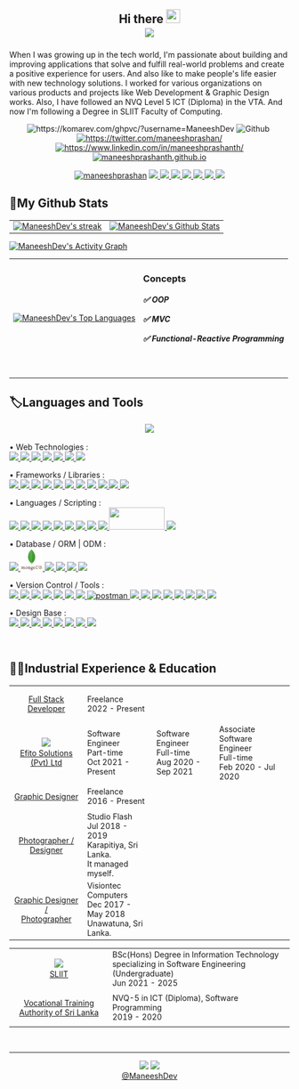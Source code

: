 <h2 align="center">Hi there <img src="https://media.giphy.com/media/hvRJCLFzcasrR4ia7z/giphy.gif" width="25px" height="25px">
<br/>
<img src="https://readme-typing-svg.herokuapp.com?font=Calibri&duration=6000&pause=1000&color=A5F7D1&center=true&vCenter=true&width=1000&lines=I'm+Maneesh+Prashanth">
</h2>

<p> 
When I was growing up in the tech world, I'm passionate about building and improving applications that solve and fulfill real-world problems and create a positive experience for users. And also like to make people's life easier with new technology solutions. I worked for various organizations on various products and projects like Web Development & Graphic Design works. Also, I have followed an NVQ Level 5 ICT (Diploma) in the VTA. And now I'm following a Degree in SLIIT Faculty of Computing.
</p>

<p align="center"> 
	<img src="https://komarev.com/ghpvc/?username=ManeeshDev" alt="https://komarev.com/ghpvc/?username=ManeeshDev" />
	<img src="https://img.shields.io/github/followers/ManeeshDev?label=Follow&style=social" alt="Github" />
  <img src="https://img.shields.io/github/stars/ManeeshDev?affiliations=OWNER%2CCOLLABORATOR%2CORGANIZATION_MEMBER&style=social" alt="">
  <a href="https://twitter.com/maneeshprashan/" target="blank">
	<img src="https://img.shields.io/twitter/follow/maneeshprashan?label=Follow" alt="https://twitter.com/maneeshprashan/">
  </a>
	<a href="https://www.linkedin.com/in/maneeshprashanth/" target="blank">
    <img src="https://img.shields.io/badge/-Maneesh_Prashanth-blue?style=flat-square&logo=Linkedin&logoColor=white&link=https://www.linkedin.com/in/maneeshprashanth/"   alt="https://www.linkedin.com/in/maneeshprashanth/" />
  </a>
	<a href="https://maneeshprashanth.github.io" target="blank">
    <img src="https://img.shields.io/badge/Website-46a2f1.svg?&style=flat-square&logo=Google-Chrome&logoColor=white&link=https://anmolsingh.me/" alt="maneeshprashanth.github.io" />
  </a>
</p>

<p align="center">
  <a href="https://twitter.com/maneeshprashan/" target="blank">
  <img src="https://raw.githubusercontent.com/rahuldkjain/github-profile-readme-generator/master/src/images/icons/Social/twitter.svg" alt="maneeshprashan" width="40" /></a>
  <a href = "https://www.linkedin.com/in/maneeshprashanth/" target="blank">
  <img src="https://img.icons8.com/fluent/48/000000/linkedin.png"/>
  </a>
  <a href = "https://www.instagram.com/maneeshprashanth/" target="blank">
  <img src="https://img.icons8.com/fluent/48/000000/instagram-new.png"/>
  </a>
  <a href = "https://www.facebook.com/maneeshprashanth/" target="blank">
  <img src="https://img.icons8.com/fluency/48/000000/facebook-new.png"/>
  </a>
  <a href = "https://stackoverflow.com/users/13832493/maneeshdev/" target="blank">
  <img src="https://upload.wikimedia.org/wikipedia/commons/e/ef/Stack_Overflow_icon.svg"  width="50"/>
  </a>
  <a href = "mailto:manishprashangamage23@gmail.com" target="blank">
  <img src="https://img.icons8.com/fluency/48/000000/gmail-new.png"/>
  </a>
  <a href = "https://www.hackerrank.com/maneeshprashanth/" target="blank">
  <img src="https://img.icons8.com/external-tal-revivo-filled-tal-revivo/48/000000/external-hackerrank-is-a-technology-company-that-focuses-on-competitive-programming-logo-filled-tal-revivo.png"/>
  </a>
  <a href = "https://github.com/IT21169908/" target="blank">
  <img src="https://img.icons8.com/nolan/344/github.png" width="50"/>
  </a>
</p>

## 🤖My Github Stats 
<p align="center">
<table border="0" align="center">
<tr>
<td>
  <a href="https://github.com/ManeeshDev/github-readme-streak-stats">
   <img title="🔥 Get streak stats for your profile at git.io/streak-stats" alt="ManeeshDev's streak" src="https://github-readme-streak-stats.herokuapp.com/?user=ManeeshDev&theme=black-ice&hide_border=true&stroke=0000&background=060A0CD0"/>
  </a>
</td>
<td>
  <a href="https://github.com/ManeeshDev/github-readme-stats"><img alt="ManeeshDev's Github Stats" src="https://github-readme-stats.vercel.app/api?username=ManeeshDev&show_icons=true&count_private=true&theme=react&hide_border=true&bg_color=0D1117" /></a>
</td>
</tr>
</table>

<a href="https://github.com/ManeeshDev/github-readme-activity-graph"><img alt="ManeeshDev's Activity Graph" src="https://activity-graph.herokuapp.com/graph?username=ManeeshDev&bg_color=0D1117&color=5BCDEC&line=5BCDEC&point=FFFFFF&hide_border=true" /></a>

<table border="0" align="center">
<tr>
<td>
<a href="https://github.com/ManeeshDev/github-readme-stats"><img alt="ManeeshDev's Top Languages" src="https://github-readme-stats.vercel.app/api/top-langs/?username=ManeeshDev&langs_count=8&count_private=true&layout=compact&theme=react&hide_border=true&bg_color=0D1117" /></a>
</td>
<td>
  <h3>Concepts<h5/>
  <p>✅ OOP   <br/><br/>✅ MVC   <br/><br/>✅ Functional-Reactive Programming <br/><br/><br/></p>
</td>
</tr>
</table>

</p>

## 🏷️Languages and Tools
<!--
<p>I'm very very interested in new technologies and always trying to learn one by one when they come to a useful state. </p>
-->
<p align="center">
    <img src="https://readme-typing-svg.herokuapp.com?font=Fira+Code&size=15&duration=5000&pause=1000&color=F7C62E&center=true&vCenter=true&width=1050&height=20&lines=I'm+very+very+interested+in+new+technologies+and+always+trying+to+learn+one+by+one+when+they+come+to+a+useful+state.">  
</p>

<p align="left"> 
• Web Technologies :
<br/>
<a href="https://www.w3.org/html/" target="_blank"> 
	<img src="https://img.icons8.com/color/48/000000/html-5.png" width="40"/> </a>
<a href="https://www.w3schools.com/css/" target="_blank"> 
	<img src="https://img.icons8.com/color/48/000000/css3.png" width="40"/> </a>
<a href="https://developer.mozilla.org/en-US/docs/Web/JavaScript" target="_blank"> 
	<img src="https://img.icons8.com/color/48/000000/javascript.png" width="40"/> </a>
<a href="https://getbootstrap.com/" target="_blank"> 
	<img src="https://img.icons8.com/color/48/000000/bootstrap.png" width="40"/> </a>
<a href="https://jquery.com/" target="_blank"> 
	<img src="https://technokrats.in/wp-content/uploads/2020/11/Content1-7.png" width="40"/> </a>
<a href="https://sass-lang.com/" target="_blank"> 
	<img src="https://img.icons8.com/color/50/000000/sass.png" width="40"/> </a>
<a href="https://www.npmjs.com/" target="_blank"> 
	<img src="https://img.icons8.com/color/48/000000/npm.png" width="40"/> </a>
</p>

<p align="left">
• Frameworks / Libraries :
<br/>
<a href="https://angular.io/" target="_blank"> 
	<img src="https://img.icons8.com/external-tal-revivo-shadow-tal-revivo/344/external-angular-a-typescript-based-open-source-web-application-framework-logo-shadow-tal-revivo.png" width="40"/> </a>
<a href="https://reactjs.org/" target="_blank"> 
	<img src="https://img.icons8.com/external-tal-revivo-color-tal-revivo/344/external-react-a-javascript-library-for-building-user-interfaces-logo-color-tal-revivo.png" width="40"/> </a>
<a href="https://redux.js.org" target="_blank"> 
	<img src="https://img.icons8.com/color/48/000000/redux.png" width="40"/> </a>
<a href="https://vuejs.org/" target="_blank"> 
	<img src="https://img.icons8.com/color/344/vue-js.png" width="40"/> </a>
<a href="https://nextjs.org/" target="_blank"> 
	<img src="https://ui-lib.com/blog/wp-content/uploads/2021/12/nextjs-boilerplate-logo.png" width="40"/> </a>
<a href="https://expressjs.com/" target="_blank"> 
	<img src="https://miro.medium.com/max/1400/1*i2fRBk3GsYLeUk_Rh7AzHw.png" width="100"/> </a>
<a href="https://docs.nestjs.com/" target="_blank"> 
	<img src="https://docs.nestjs.com/assets/logo-small.svg" width="40"/> </a>
<a href="https://laravel.com/" target="_blank"> 
	<img src="https://upload.wikimedia.org/wikipedia/commons/thumb/9/9a/Laravel.svg/1200px-Laravel.svg.png" width="40"/> </a>
<a href="https://codeigniter.com/" target="_blank"> 
	<img src="https://cdn.worldvectorlogo.com/logos/codeigniter.svg" width="40"/> </a>
<a href="https://flutter.dev/" target="_blank"> 
	<img src="https://img.icons8.com/color/344/flutter.png" width="40"/> </a>
<a href="https://spring.io/projects/spring-boot" target="_blank"> 
	<img src="https://img.icons8.com/color/48/000000/spring-logo.png" width="40"/> </a> 
</p>

<p align="left"> 
• Languages / Scripting :
<br/>
<a href="https://www.php.net/" target="_blank"> 
	<img src="https://cdn.freebiesupply.com/logos/large/2x/php-1-logo-png-transparent.png" width="40"/> </a> 
<a href="https://nodejs.org/en/" target="_blank"> 
	<img src="https://upload.wikimedia.org/wikipedia/commons/thumb/d/d9/Node.js_logo.svg/590px-Node.js_logo.svg.png" width="40"/> </a> 
<a href="https://www.ecma-international.org/technical-committees/tc39/" target="_blank"> 
	<img src="https://repository-images.githubusercontent.com/320774494/44452f80-3d8d-11eb-8608-23ca5fb95acc" width="35"/> </a> 
<a href="https://www.typescriptlang.org/" target="_blank"> 
	<img src="https://img.icons8.com/color/48/000000/typescript.png" width="40"/> </a> 
<a href="https://www.python.org" target="_blank"> 
	<img src="https://img.icons8.com/color/48/000000/python.png" width="40"/> </a> 
<a href="https://www.java.com" target="_blank"> 
	<img src="https://img.icons8.com/color/48/000000/java-coffee-cup-logo.png" width="40"/> </a> 
<a href="https://www.w3schools.in/c-tutorial/" target="_blank"> 
	<img src="https://img.icons8.com/color/48/000000/c-programming.png" width="40"/> </a> 
<a href="https://www.w3schools.com/CPP/default.asp" target="_blank"> 
	<img src="https://img.icons8.com/color/48/000000/c-plus-plus-logo.png" width="40"/> </a> 
<a href="https://www.w3schools.com/cs/index.php" target="_blank"> 
	<img src="https://img.icons8.com/color/48/000000/c-sharp-logo.png" width="40"/> </a> 
<a href="https://docs.microsoft.com/en-us/dotnet/visual-basic/" target="_blank"> 
	<img src="https://www.foxinfotech.in/wp-content/uploads/2018/09/vb.net-tutorials.jpg" width="100" height="40"/> </a> 
<a href="https://dart.dev/" target="_blank"> 
	<img src="https://img.icons8.com/color/344/dart.png" width="40"/> </a> 
</p>

<p align="left"> 
• Database / ORM | ODM : 
<br/>
<a href="https://www.mysql.com/" target="_blank"> 
	<img src="https://img.icons8.com/fluent/50/000000/mysql-logo.png" width="40"/> </a> 
<a href="https://www.mongodb.com/" target="_blank"> 
	<img src="https://raw.githubusercontent.com/devicons/devicon/master/icons/mongodb/mongodb-original-wordmark.svg" alt="mongodb" width="40" height="40"/> </a>
<a href="https://firebase.google.com/" target="_blank"> 
	<img src="https://img.icons8.com/color/48/000000/firebase.png" width="40"/> </a> 
<a href="https://mongoosejs.com/" target="_blank"> 
	<img src="https://miro.medium.com/max/1050/1*acfAKaDI7uv5GyFnJmiPhA.png" width="80"/> </a> 
<a href="https://sequelize.org/" target="_blank"> 
	<img src="https://www.vectorlogo.zone/logos/sequelizejs/sequelizejs-ar21.png" width="80"/> </a> 
<a href="https://laravel.com/docs/master/eloquent" target="_blank"> 
	<img src="https://styde.net/wp-content/uploads/2015/05/laravel-eloquent-orm.png" width="150"/> </a> 
</p>

<p align="left"> 
• Version Control / Tools : 
<br/>
<a href="https://git-scm.com/" target="_blank"> 
	<img src="https://img.icons8.com/color/48/000000/git.png" width="40"/> </a> 
<a href="https://github.com/" target="_blank"> 
	<img src="https://img.icons8.com/color/48/000000/github.png" width="40"/> </a> 
<a href="https://bitbucket.org/product/" target="_blank"> 
	<img src="https://seekvectorlogo.com/wp-content/uploads/2022/02/bitbucket-vector-logo-2022.png" width="70"/> </a>
<a href="https://about.gitlab.com/" target="_blank"> 
	<img src="https://encrypted-tbn0.gstatic.com/images?q=tbn:ANd9GcSlPT4_7UiNn4-nia2Sx0hiEshh_TDFc64f7aWX908Z1VdVW4XU0lvGTCNpeYPDW5cBMfg&usqp=CAU" width="40"/> </a>
<a href="https://www.sourcetreeapp.com/" target="_blank"> 
	<img src="https://cdn.worldvectorlogo.com/logos/sourcetree-1.svg" width="30"/> </a> 
<a href="https://www.apachefriends.org/" target="_blank"> 
	<img src="https://upload.wikimedia.org/wikipedia/en/thumb/7/78/XAMPP_logo.svg/1200px-XAMPP_logo.svg.png" width="30"/> </a> 
<a href="https://developer.android.com/" target="_blank"> 
	<img src="https://img.icons8.com/color/48/000000/android-studio--v2.png" width="40"/> </a>
<a href="https://postman.com" target="_blank"> 
	<img src="https://www.vectorlogo.zone/logos/getpostman/getpostman-icon.svg" alt="postman" width="35"/> </a> 
<a href="https://www.jetbrains.com/" target="_blank"> 
	<img src="https://img.icons8.com/color/48/000000/jetbrains.png" width="40"/> </a>
<a href="https://www.jetbrains.com/webstorm/" target="_blank"> 
	<img src="https://img.icons8.com/color/344/webstorm.png" width="40"/> </a>
<a href="https://www.jetbrains.com/phpstorm/" target="_blank"> 
	<img src="https://seeklogo.com/images/P/phpstorm-logo-220B633CDA-seeklogo.com.png" width="32"/> </a>
<a href="https://www.jetbrains.com/idea/" target="_blank"> 
	<img src="https://img.icons8.com/color/344/intellij-idea.png" width="38"/> </a>
<a href="https://code.visualstudio.com/" target="_blank"> 
	<img src="https://img.icons8.com/color/48/000000/visual-studio-code-2019.png" width="38"/> </a>
<a href="https://visualstudio.microsoft.com/" target="_blank"> 
	<img src="https://img.icons8.com/color/48/000000/visual-studio.png" width="38"/> </a>
<a href="https://sourceforge.net/projects/orwelldevcpp/" target="_blank"> 
	<img src="https://styles.redditmedia.com/t5_32raz/styles/communityIcon_yria07xbhfn61.png" width="35"/> </a>
<a href="https://netbeans.apache.org/" target="_blank"> 
	<img src="https://upload.wikimedia.org/wikipedia/commons/thumb/9/98/Apache_NetBeans_Logo.svg/1200px-Apache_NetBeans_Logo.svg.png" width="30"/> </a>
</p>

<p align="left"> 
• Design Base : 
<br/>
<a href="https://www.adobe.com/products/photoshop.html" target="_blank"> 
	<img src="https://img.icons8.com/color/344/adobe-photoshop--v1.png" width="40"/> </a>
<a href="https://www.adobe.com/products/illustrator.html" target="_blank"> 
	<img src="https://img.icons8.com/color/50/000000/adobe-illustrator--v1.png" width="40"/> </a>
<a href="https://www.adobe.com/products/photoshop-lightroom.html" target="_blank"> 
	<img src="https://img.icons8.com/color/50/000000/adobe-lightroom--v1.png" width="40"/> </a>
<a href="https://www.adobe.com/products/aftereffects.html" target="_blank"> 
	<img src="https://img.icons8.com/color/50/000000/adobe-after-effects--v1.png" width="40"/> </a>
<a href="https://www.adobe.com/products/premiere.html" target="_blank"> 
	<img src="https://img.icons8.com/color/344/adobe-premiere-pro--v1.png" width="40"/> </a>
<a href="https://www.adobe.com/products/xd.html" target="_blank"> 
	<img src="https://img.icons8.com/color/344/adobe-xd.png" width="40"/> </a>
<a href="https://www.adobe.com/products/dreamweaver.html" target="_blank"> 
	<img src="https://img.icons8.com/color/50/000000/adobe-dreamweaver--v1.png" width="40"/> </a>
<a href="https://www.coreldraw.com/en/" target="_blank"> 
	<img src="https://img.icons8.com/fluency/344/coreldraw-2021.png" width="40"/> </a>
</p>
<br/>


## 👨‍💻Industrial Experience & Education
<table align="center">
<tr>
    <td><p align="center"> 
    <a href="https://www.fiverr.com/maneeshdev01/">
      Full Stack Developer
    </a><p/></td>
    <td>Freelance<br/> 2022 - Present</td>
    <td></td>
    <td></td>
</tr>
<tr>
    <td><p align="center"> 
    <a href="https://efitosolutions.com/">
      <img src="https://media-exp1.licdn.com/dms/image/C4D0BAQFkwlKOCZoRfg/company-logo_200_200/0/1519934519113?e=2147483647&v=beta&t=gyssCMJ4QYKF1fo2TSUHqgmbn6hVrajTdgBK_hif07s" width="40"/>
      <br/>Efito Solutions (Pvt) Ltd
    </a><p/></td>
    <td>Software Engineer <br/> Part-time <br/> Oct 2021 - Present</td>
    <td>Software Engineer <br/> Full-time <br/> Aug 2020 - Sep 2021</td>
    <td>Associate Software Engineer <br/> Full-time <br/> Feb 2020 - Jul 2020</td>
</tr>
<tr>
    <td><p align="center"> 
    <a href="https://www.fiverr.com/maneeshdev01/do-any-graphic-design-work">
      Graphic Designer
    </a><p/></td>
    <td>Freelance<br/> 2016 - Present</td>
    <td></td>
    <td></td>
</tr>
<tr>
    <td><p align="center"> 
    <a href="#">
      Photographer / <br/>Designer
    </a><p/></td>
    <td>Studio Flash <br/> Jul 2018 - 2019 <br/> Karapitiya, Sri Lanka. <br/> It managed myself.</td>
    <td></td>
    <td></td>
</tr>
<tr>
    <td><p align="center"> 
    <a href="#">
      Graphic Designer / <br/>Photographer
    </a><p/></td>
    <td>Visiontec Computers <br/> Dec 2017 - May 2018 <br/> Unawatuna, Sri Lanka.</td>
    <td></td>
    <td></td>
</tr>
</table>

<table align="center">
<tr>
    <td><p align="center"> 
    <a href="https://www.sliit.lk/">
      <img src="https://static.sliit.lk/wp-content/uploads/2021/10/24070027/SLIIT.png" width="140"/>
      <br/>SLIIT
    </a><p/></td>
    <td>BSc(Hons) Degree in Information Technology specializing in Software Engineering <br/> (Undergraduate) <br/> Jun 2021 - 2025</td>
</tr>
<tr>
    <td><p align="center"> 
    <a href="https://www.vtasl.gov.lk/">
      Vocational Training Authority of Sri Lanka
    </a><p/></td>
    <td>NVQ-5 in ICT (Diploma), Software Programming <br/> 2019 - 2020</td>
</tr>
</table>
<br/>

____________________________________
<p align="center">
    <img src="https://readme-typing-svg.herokuapp.com?font=Calibri&size=16&duration=6000&pause=1000&color=CCF7E3&center=true&vCenter=true&width=1000&lines=It's+pleasure+to+me+you+are+exploring+my+profile...!">
<a href="https://github.com/ManeeshDev/">
<img src="https://img.icons8.com/nolan/344/github.png" width="100"/>  <br/>
@ManeeshDev 
</a> 
</p>



<!--
**ManeeshDev/ManeeshDev** is a ✨ _special_ ✨ repository because its `README.md` (this file) appears on your GitHub profile.

Here are some ideas to get you started:

- 🔭 I’m currently working on ...
- 🌱 I’m currently learning ...
- 👯 I’m looking to collaborate on ...
- 🤔 I’m looking for help with ...
- 💬 Ask me about ...
- 📫 How to reach me: ...
- 😄 Pronouns: ...
- ⚡ Fun fact: ...
-->
